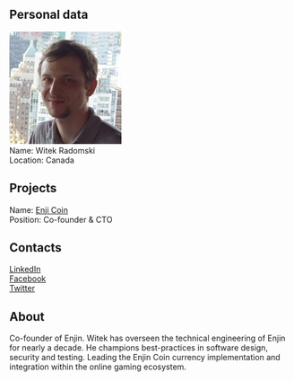 ## Personal data
![witek radomski photo](photo/witek_radomski.jpg)  
Name:   Witek Radomski  
Location: Canada    
## Projects 
Name: [Enji Coin](../projects/enji_coin.md)  
Position: Co-founder & CTO    
## Contacts
[LinkedIn](https://www.linkedin.com/in/witek-radomski-5318a274/)    
[Facebook](https://www.facebook.com/witekradomski)  
[Twitter](https://twitter.com/witekradomski)  
## About
Co-founder of Enjin. Witek has overseen the technical engineering of Enjin for nearly a decade. He champions best-practices in software design, security and testing. Leading the Enjin Coin currency implementation and integration within the online gaming ecosystem.
